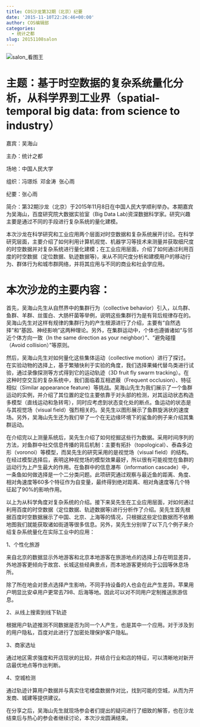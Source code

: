 ```yaml
---
title: COS沙龙第32期（北京）纪要
date: '2015-11-10T22:26:46+00:00'
author: COS编辑部
categories:
  - 统计之都
slug: 20151108salon
---
```


![salon_看图王](https://uploads.cosx.org/2015/11/salon_看图王.jpg)

# 主题：基于时空数据的复杂系统量化分析，从科学界到工业界（spatial-temporal big data: from science to industry）

嘉宾：吴海山

主办：统计之都

场地：中国人民大学

组织：冯璟烁  邓金涛  张心雨

纪要：张心雨

<!--more-->

简介：第32期沙龙（北京）于2015年11月8日在中国人民大学顺利举办。本期嘉宾为吴海山，百度研究院大数据实验室（Big Data Lab)资深数据科学家。研究兴趣主要是通过不同的手段进行复杂系统的量化建模。

本次沙龙在科学研究和工业应用两个层面对时空数据和复杂系统展开讨论。在科学研究层面，主要介绍了如何利用计算机视觉、机器学习等技术来测量并获取细尺度的时空数据并对复杂系统进行量化建模；在工业应用层面，介绍了如何通过利用百度的时空数据（定位数据、轨迹数据等)，来从不同尺度分析和建模用户的移动行为、群体行为和城市群网络，并将其应用与不同的商业和社会学应用。

# 本次沙龙的主要内容：

首先，吴海山先生从自然界中的集群行为（collective behavior）引入，以鸟群、鱼群、羊群、丝蛋白、大肠杆菌等举例，说明这些集群行为是有背后规律存在的。吴海山先生对这样有规律的集群行为的产生根源进行了介绍，主要有“自然选择”和“基因、神经影响”这两种理论。另外，在集群运动中，个体也遵循诸如“与邻近个体方向一致（In the same direction as your neighbor）”、“避免碰撞（Avoid collision）”等原则。

然后，吴海山先生对如何量化这些集体运动（collective motion）进行了探讨。在实验动物的选择上，基于繁殖快利于实验的角度，我们选择果蝇代替鸟类进行试验，通过录像探测等方式得到它的运动轨迹（3D fruit fly swarm tracking）。在这种时空交互的复杂系统中，我们面临着互相遮蔽（Frequent occlusion）、特征相似（Similar appearance feature）等挑战。吴海山先生为我们展示了一个鱼群运动的实例，并介绍了其位置的定位主要依靠于对头部的检测，对其运动状态构造多模型（直线运动和急转弯），同时应考虑到状态变化处的断点。鱼运动的状态是与其视觉场（visual field）强烈相关的。吴先生以图形展示了鱼群旋涡状的速度场。另外，吴海山先生还为我们举了一个在无边缘环境下的鲨鱼的例子来介绍其集群运动。

在介绍完以上测量系统后，吴先生介绍了如何挖掘这些行为数据。采用时间序列的方法，对鱼群中社交信息传播的背后机制：主要有拓扑（topological）、泰森多边形（voronoi）等模型，而吴先生的研究采用的是视觉场（visual field）的结构。在经过模型选择后，表明这种视觉场的模型效果最好，所以很有可能视觉在鱼群的运动行为上产生最大的作用。在鱼群中的信息瀑布（information cascade）中，一条鱼如何做选择是一个二分类问题。此项研究通过观察与最近鱼的距离、角度、相对角速度等60多个特征作为自变量，最终得到绝对距离、相对角速度等几个特征起了90%的影响作用。

以上为从科学角度对复杂系统的介绍。接下来吴先生在工业应用层面，对如何通过利用百度的时空数据（定位数据、轨迹数据等)进行分析作了介绍。吴先生首先根据百度时空数据展示了中国、北京、上海等的情况，只根据这些定位数据而不依赖地图我们就能获取诸如街道等很多信息。另外，吴先生分别举了以下几个例子来介绍复杂系统量化在实际工业中的应用：

1、个性化旅游

来自北京的数据显示外地游客和北京本地游客在旅游地点的选择上存在明显差异，外地游客更倾向于故宫、长城这些经典景点，而本地游客更倾向于公园等休息场所。

除了所在地会对景点选择产生影响，不同手持设备的人也会在此产生差异。苹果用户明显比安卓用户更常去798、后海等地。因此可以对不同用户定制推送旅游信息。

2、从线上搜索到线下轨迹

根据用户轨迹推测不同数据是否为同一个人产生，也是其中一个应用。对于涉及到的用户隐私，百度对此进行了加密处理保护客户隐私。

3、商家选址

通过地区需求强度和开店现状的比较，并结合行业和店的特征，可以清晰地对新开店最优地点等作出判断。

4、空城检测

通过轨迹计算用户数据并与真实住宅楼盘数据作对比，找到可能的空城，从而为开发商、城建等提供建议。

在分享之后，吴海山先生就现场参会者们提出的疑问进行了细致的解答，也在沙龙结束后与热心的参会者继续讨论，本次沙龙圆满结束。
